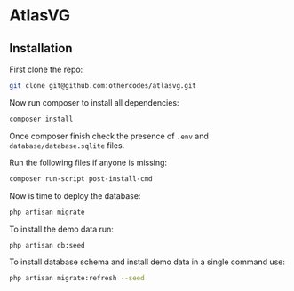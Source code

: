 # AtlasVG

## Installation

First clone the repo:

```bash
git clone git@github.com:othercodes/atlasvg.git
```

Now run composer to install all dependencies:

```bash
composer install
```

Once composer finish check the presence of `.env` and `database/database.sqlite` files.

Run the following files if anyone is missing: 

```bash
composer run-script post-install-cmd
```

Now is time to deploy the database: 

```bash
php artisan migrate
```

To install the demo data run: 

```bash
php artisan db:seed
```

To install database schema and install demo data in a single command use: 

```bash
php artisan migrate:refresh --seed
```